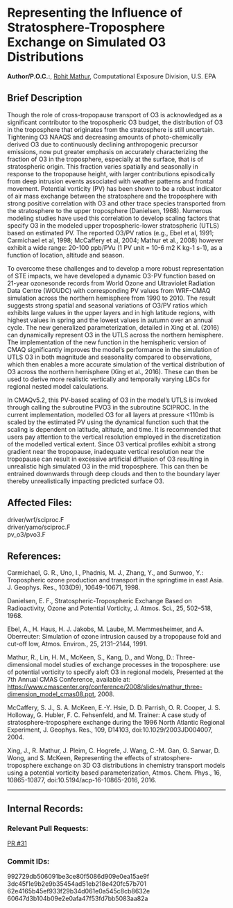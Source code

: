 # Representing the Influence of Stratosphere-Troposphere Exchange on Simulated O3 Distributions 

**Author/P.O.C.:**, [Rohit Mathur](mailto:mathur.rohit@epa.gov), Computational Exposure Division, U.S. EPA

## Brief Description 

Though the role of cross-tropopause transport of O3 is acknowledged as a significant contributor to the tropospheric O3 budget, the distribution of O3 in the troposphere that originates from the stratosphere is still uncertain. Tightening O3 NAAQS and decreasing amounts of photo-chemically derived O3 due to continuously declining anthropogenic precursor emissions, now put greater emphasis on accurately characterizing the fraction of O3 in the troposphere, especially at the surface, that is of stratospheric origin.  This fraction varies spatially and seasonally in response to the tropopause height, with larger contributions episodically from deep intrusion events associated with weather patterns and frontal movement.  Potential vorticity (PV) has been shown to be a robust indicator of air mass exchange between the stratosphere and the troposphere with strong positive correlation with O3 and other trace species transported from the stratosphere to the upper troposphere (Danielsen, 1968). Numerous modeling studies have used this correlation to develop scaling factors that specify O3 in the modeled upper tropospheric-lower stratospheric (UTLS) based on estimated PV. The reported O3/PV ratios (e.g., Ebel et al, 1991; Carmichael et al, 1998; McCaffery et al, 2004; Mathur et al., 2008) however exhibit a wide range: 20-100 ppb/PVu (1 PV unit = 10-6 m2 K kg-1 s-1), as a function of location, altitude and season.  

To overcome these challenges and to develop a more robust representation of STE impacts, we have developed a dynamic O3-PV function based on 21-year ozonesonde records from World Ozone and Ultraviolet Radiation Data Centre (WOUDC) with corresponding PV values from WRF-CMAQ simulation across the northern hemisphere from 1990 to 2010. The result suggests strong spatial and seasonal variations of O3/PV ratios which exhibits large values in the upper layers and in high latitude regions, with highest values in spring and the lowest values in autumn over an annual cycle. The new generalized parameterization, detailed in Xing et al. (2016) can dynamically represent O3 in the UTLS across the northern hemisphere. The implementation of the new function in the hemispheric version of CMAQ significantly improves the model’s performance in the simulation of UTLS O3 in both magnitude and seasonality compared to observations, which then enables a more accurate simulation of the vertical distribution of O3 across the northern hemisphere (Xing et al., 2016). These can then be used to derive more realistic vertically and temporally varying LBCs for regional nested model calculations.  

In CMAQv5.2, this PV-based scaling of O3 in the model’s UTLS is invoked through calling the subroutine PVO3 in the subroutine SCIPROC.  In the current implementation, modelled O3 for all layers at pressure <110mb is scaled by the estimated PV using the dynamical function such that the scaling is dependent on latitude, altitude, and time. It is recommended that users pay attention to the vertical resolution employed in the discretization of the modelled vertical extent. Since O3 vertical profiles exhibit a strong gradient near the tropopause, inadequate vertical resolution near the tropopause can result in excessive artificial diffusion of O3 resulting in unrealistic high simulated O3 in the mid troposphere. This can then be entrained downwards through deep clouds and then to the boundary layer thereby unrealistically impacting predicted surface O3.   

## Affected Files:

driver/wrf/sciproc.F  
driver/yamo/sciproc.F  
pv_o3/pvo3.F  

## References: 

Carmichael, G. R., Uno, I., Phadnis, M. J., Zhang, Y., and Sunwoo, Y.: Tropospheric ozone production and transport in the springtime in east Asia. J. Geophys. Res., 103(D9), 10649-10671, 1998.  

Danielsen, E. F., Stratospheric-Tropospheric Exchange Based on Radioactivity, Ozone and Potential Vorticity, J. Atmos. Sci., 25, 502–518, 1968.   

Ebel, A., H. Haus, H. J. Jakobs, M. Laube, M. Memmesheimer, and A. Oberreuter: Simulation of ozone intrusion caused by a tropopause fold and cut-off low, Atmos. Environ., 25, 2131–2144, 1991.   

Mathur, R., Lin, H. M., McKeen, S., Kang, D., and Wong, D.: Three-dimensional model studies of exchange processes in the troposphere: use of potential vorticity to specify aloft O3 in regional models, Presented at the 7th Annual CMAS Conference, available at: https://www.cmascenter.org/conference/2008/slides/mathur_three-dimension_model_cmas08.ppt, 2008.   

McCaffery, S. J., S. A. McKeen, E.-Y. Hsie, D. D. Parrish, O. R. Cooper, J. S. Holloway, G. Hubler, F. C. Fehsenfeld, and M. Trainer: A case study of stratosphere-troposphere exchange during the 1996 North Atlantic Regional Experiment, J. Geophys. Res., 109, D14103, doi:10.1029/2003JD004007, 2004.   

Xing, J., R. Mathur, J. Pleim, C. Hogrefe, J. Wang, C.-M. Gan, G. Sarwar, D. Wong, and S. McKeen, Representing the effects of stratosphere-troposphere exchange on 3D O3 distributions in chemistry transport models using a potential vorticity based parameterization, Atmos. Chem. Phys., 16, 10865-10877, doi:10.5194/acp-16-10865-2016, 2016.   


-----
## Internal Records:

### Relevant Pull Requests: 
  [PR #31](https://github.com/usepa/cmaq_dev/pull/31)

### Commit IDs:
992729db506091be3ce80f5086d909e0ea15ae9f  
3dc45f1e9b2e9b35454ad51eb218e420fc57b701  
62e4165b45ef933f29b34d061e0a545c8cb8632e  
60647d3b104b09e2e0afa47f53fd7bb5083aa82a    
